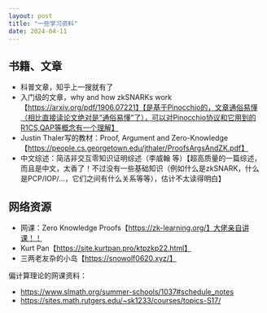 ```yaml
---
layout: post
title: "一些学习资料"
date: 2024-04-11
---
```


## 书籍、文章
* 科普文章，知乎上一搜就有了
* 入门级的文章，why and how zkSNARKs work【https://arxiv.org/pdf/1906.07221】【是基于Pinocchio的，文章通俗易懂（相比直接读论文绝对是“通俗易懂”了），可以对Pinocchio协议和它用到的R1CS,QAP等概念有一个理解】
* Justin Thaler写的教材：Proof, Argument and Zero-Knowledge【https://people.cs.georgetown.edu/jthaler/ProofsArgsAndZK.pdf】
* 中文综述：简洁非交互零知识证明综述（李威翰 等）【超高质量的一篇综述，而且是中文，太香了！不过没有一些基础知识（例如什么是zkSNARK，什么是PCP/IOP/...，它们之间有什么关系等等），估计不太读得明白】

## 网络资源
* 网课：Zero Knowledge Proofs【https://zk-learning.org/】大佬亲自讲课！！
* Kurt Pan【https://site.kurtpan.pro/ktpzkp22.html】
* 三两老友杂的小岛【https://snowolf0620.xyz/】

偏计算理论的网课资料：
* https://www.slmath.org/summer-schools/1037#schedule_notes
* https://sites.math.rutgers.edu/~sk1233/courses/topics-S17/